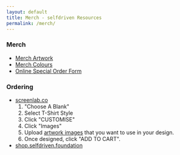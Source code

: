 ```yaml
---
layout: default
title: Merch - selfdriven Resources
permalink: /merch/
---
```


### Merch

- [Merch Artwork](https://github.com/selfdriven-engagement/resources/tree/main/our-identity/merch/artwork)
- [Merch Colours](/colours-merch/)
- [Online Special Order Form](https://forms.gle/PtzmN1sgAR4LN3ps8)

### Ordering
- [screenlab.co](https://screenlab.co)
    1. "Choose A Blank" 
    2. Select T-Shirt Style
    3. Click "CUSTOMISE" 
    4. Click "Images"
    5. Upload [artwork images](https://github.com/selfdriven-engagement/resources/tree/main/our-identity/merch/artwork) that you want to use in your design.
    6. Once designed, click "ADD TO CART".
- [shop.selfdriven.foundation](https://shop.selfdriven.foundation)

